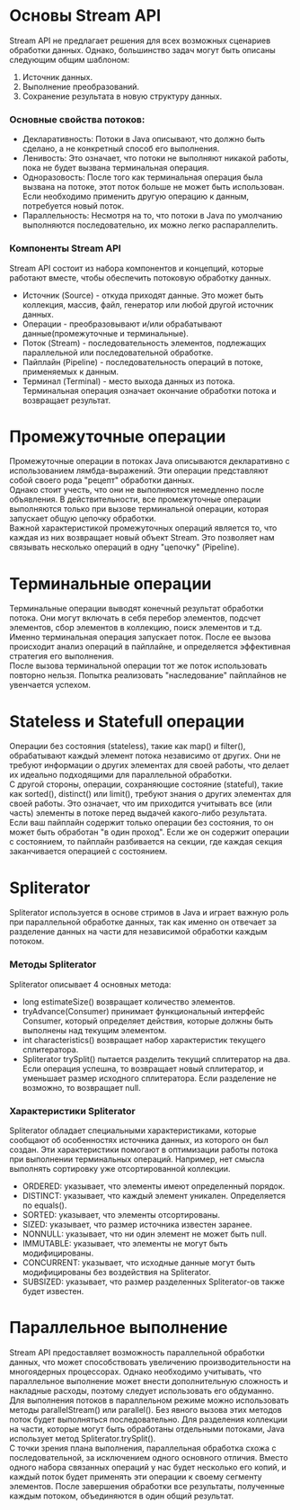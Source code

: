 # Основы Stream API
Stream API не предлагает решения для всех возможных сценариев обработки данных. Однако, большинство задач могут быть описаны следующим общим шаблоном:  
1. Источник данных.
2. Выполнение преобразований.
3. Сохранение результата в новую структуру данных.

### Основные свойства потоков:

* Декларативность: Потоки в Java описывают, что должно быть сделано, а не конкретный способ его выполнения.
* Ленивость: Это означает, что потоки не выполняют никакой работы, пока не будет вызвана терминальная операция.
* Одноразовость: После того как терминальная операция была вызвана на потоке, этот поток больше не может быть использован. Если необходимо применить другую операцию к данным, потребуется новый поток.
* Параллельность: Несмотря на то, что потоки в Java по умолчанию выполняются последовательно, их можно легко распараллелить.

### Компоненты Stream API
Stream API состоит из набора компонентов и концепций, которые работают вместе, чтобы обеспечить потоковую обработку данных.  
* Источник (Source) - откуда приходят данные. Это может быть коллекция, массив, файл, генератор или любой другой источник данных.
* Операции - преобразовывают и/или обрабатывают данные(промежуточные и терминальные).
* Поток (Stream) - последовательность элементов, подлежащих параллельной или последовательной обработке.
* Пайплайн (Pipeline) - последовательность операций в потоке, применяемых к данным.
* Терминал (Terminal) - место выхода данных из потока. Терминальная операция означает окончание обработки потока и возвращает результат.

# Промежуточные операции
Промежуточные операции в потоках Java описываются декларативно с использованием лямбда-выражений. Эти операции представляют собой своего рода "рецепт" обработки данных.  
Однако стоит учесть, что они не выполняются немедленно после объявления. В действительности, все промежуточные операции выполняются только при вызове терминальной операции, которая запускает общую цепочку обработки.  
Важной характеристикой промежуточных операций является то, что каждая из них возвращает новый объект Stream. Это позволяет нам связывать несколько операций в одну "цепочку" (Pipeline).  
# Терминальные операции
Терминальные операции выводят конечный результат обработки потока. Они могут включать в себя перебор элементов, подсчет элементов, сбор элементов в коллекцию, поиск элементов и т.д.  
Именно терминальная операция запускает поток. После ее вызова происходит анализ операций в пайплайне, и определяется эффективная стратегия его выполнения.  
После вызова терминальной операции тот же поток использовать повторно нельзя. Попытка реализовать "наследование" пайплайнов не увенчается успехом.   
# Stateless и Statefull операции
Операции без состояния (stateless), такие как map() и filter(), обрабатывают каждый элемент потока независимо от других. Они не требуют информации о других элементах для своей работы, что делает их идеально подходящими для параллельной обработки.  
С другой стороны, операции, сохраняющие состояние (stateful), такие как sorted(), distinct() или limit(), требуют знания о других элементах для своей работы. Это означает, что им приходится учитывать все (или часть) элементы в потоке перед выдачей какого-либо результата.  
Если ваш пайплайн содержит только операции без состояния, то он может быть обработан "в один проход". Если же он содержит операции с состоянием, то пайплайн разбивается на секции, где каждая секция заканчивается операцией с состоянием.  
# Spliterator
Spliterator используется в основе стримов в Java и играет важную роль при параллельной обработке данных, так как именно он отвечает за разделение данных на части для независимой обработки каждым потоком.  
### Методы Spliterator
Spliterator описывает 4 основных метода:  
* long estimateSize() возвращает количество элементов.
* tryAdvance(Consumer) принимает функциональный интерфейс Consumer, который определяет действия, которые должны быть выполнены над текущим элементом.
* int characteristics() возвращает набор характеристик текущего сплитератора.
* Spliterator<T> trySplit() пытается разделить текущий сплитератор на два. Если операция успешна, то возвращает новый сплитератор, и уменьшает размер исходного сплитератора. Если разделение не возможно, то возвращает null.

### Характеристики Spliterator
Spliterator обладает специальными характеристиками, которые сообщают об особенностях источника данных, из которого он был создан. Эти характеристики помогают в оптимизации работы потока при выполнении терминальных операций. Например, нет смысла выполнять сортировку уже отсортированной коллекции.  
* ORDERED: указывает, что элементы имеют определенный порядок.
* DISTINCT: указывает, что каждый элемент уникален. Определяется по equals().
* SORTED: указывает, что элементы отсортированы.
* SIZED: указывает, что размер источника известен заранее.
* NONNULL: указывает, что ни один элемент не может быть null.
* IMMUTABLE: указывает, что элементы не могут быть модифицированы.
* CONCURRENT: указывает, что исходные данные могут быть модифицированы без воздействия на Spliterator.
* SUBSIZED: указывает, что размер разделенных Spliterator-ов также будет известен.

# Параллельное выполнение
Stream API предоставляет возможность параллельной обработки данных, что может способствовать увеличению производительности на многоядерных процессорах. Однако необходимо учитывать, что параллельное выполнение может внести дополнительную сложность и накладные расходы, поэтому следует использовать его обдуманно.  
Для выполнения потоков в параллельном режиме можно использовать методы parallelStream() или parallel(). Без явного вызова этих методов поток будет выполняться последовательно. Для разделения коллекции на части, которые могут быть обработаны отдельными потоками, Java использует метод Spliterator.trySplit().  
С точки зрения плана выполнения, параллельная обработка схожа с последовательной, за исключением одного основного отличия. Вместо одного набора связанных операций у нас будет несколько его копий, и каждый поток будет применять эти операции к своему сегменту элементов. После завершения обработки все результаты, полученные каждым потоком, объединяются в один общий результат.

